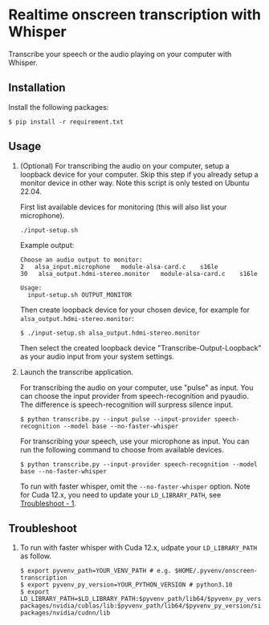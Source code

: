 # Realtime onscreen transcription with Whisper

Transcribe your speech or the audio playing on your computer with Whisper.

## Installation

Install the following packages:

```shell
$ pip install -r requirement.txt
```

## Usage

1. (Optional) For transcribing the audio on your computer, setup a loopback device for your computer. Skip this step if you already setup a monitor device in other way. Note this script is only tested on Ubuntu 22.04.

    First list available devices for monitoring (this will also list your microphone).

    ```shell
    ./input-setup.sh
    ```

    Example output:

    ```
    Choose an audio output to monitor:
    2   alsa_input.microphone   module-alsa-card.c    s16le
    30   alsa_output.hdmi-stereo.monitor   module-alsa-card.c    s16le

    Usage:
      input-setup.sh OUTPUT_MONITOR
    ```

    Then create loopback device for your chosen device, for example for `alsa_output.hdmi-stereo.monitor`:

    ```shell
    $ ./input-setup.sh alsa_output.hdmi-stereo.monitor
    ```

    Then select the created loopback device "Transcribe-Output-Loopback" as your audio input from your system settings.

2. Launch the transcribe application.

    For transcribing the audio on your computer, use "pulse" as input. You can choose the input provider from speech-recognition and pyaudio. The difference is speech-recognition will surpress silence input.

    ```shell
    $ python transcribe.py --input pulse --input-provider speech-recognition --model base --no-faster-whisper
    ```

    For transcribing your speech, use your microphone as input. You can run the following command to choose from available devices.

    ```shell
    $ python transcribe.py --input-provider speech-recognition --model base --no-faster-whisper
    ```

    To run with faster whisper, omit the `--no-faster-whisper` option. Note for Cuda 12.x, you need to update your `LD_LIBRARY_PATH`, see [Troubleshoot - 1](#troubleshoot-1).

## Troubleshoot

1. To run with faster whisper with Cuda 12.x, udpate your `LD_LIBRARY_PATH` as follow. <a id="troubleshoot-1"></a>

    ```shell
    $ export pyvenv_path=YOUR_VENV_PATH # e.g. $HOME/.pyvenv/onscreen-transcription
    $ export pyvenv_py_version=YOUR_PYTHON_VERSION # python3.10
    $ export LD_LIBRARY_PATH=$LD_LIBRARY_PATH:$pyvenv_path/lib64/$pyvenv_py_version/site-packages/nvidia/cublas/lib:$pyvenv_path/lib64/$pyvenv_py_version/site-packages/nvidia/cudnn/lib
    ```

